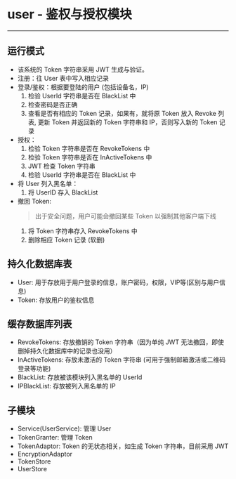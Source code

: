 # user - 鉴权与授权模块
---
## 运行模式
- 该系统的 Token 字符串采用 JWT 生成与验证。
- 注册：往 User 表中写入相应记录
- 登录/鉴权：根据要登陆的用户 (包括设备名，IP)
  1. 检验 UserId 字符串是否在 BlackList 中
  2. 检查密码是否正确
  3. 查看是否有相应的 Token 记录，如果有，就将原 Token 放入 Revoke 列表, 更新 Token 并返回新的 Token 字符串和 IP，否则写入新的 Token 记录
- 授权：
  1. 检验 Token 字符串是否在 RevokeTokens 中
  2. 检验 Token 字符串是否在 InActiveTokens 中
  3. JWT 检查 Token 字符串
  4. 检验 UserId 字符串是否在 BlackList 中
- 将 User 列入黑名单：
  1. 将 UserID 存入 BlackList
- 撤回 Token:
  > 出于安全问题，用户可能会撤回某些 Token 以强制其他客户端下线
  1. 将 Token 字符串存入 RevokeTokens 中
  2. 删除相应 Token 记录 (软删)

## 持久化数据库表
- User: 用于存放用于用户登录的信息，账户密码，权限，VIP等(区别与用户信息)
- Token: 存放用户的鉴权信息

## 缓存数据库列表
- RevokeTokens: 存放撤销的 Token 字符串（因为单纯 JWT 无法撤回，即使删掉持久化数据库中的记录也没用）
- InActiveTokens: 存放未激活的 Token 字符串 (可用于强制邮箱激活或二维码登录等功能)
- BlackList: 存放被该模块列入黑名单的 UserId
- IPBlackList: 存放被列入黑名单的 IP

## 子模块
- Service(UserService): 管理 User
- TokenGranter: 管理 Token
- TokenAdaptor: Token 的无状态相关，如生成 Token 字符串，目前采用 JWT
- EncryptionAdaptor
- TokenStore
- UserStore
